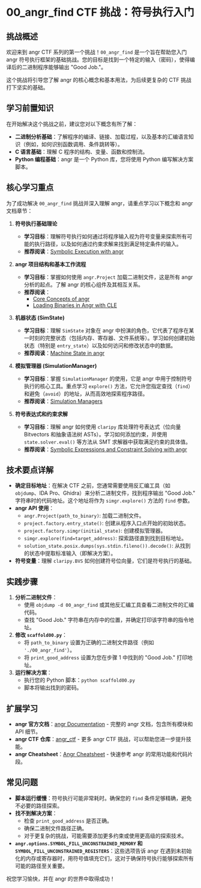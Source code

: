 # 00_angr_find CTF 挑战：符号执行入门

## 挑战概述

欢迎来到 angr CTF 系列的第一个挑战！`00_angr_find` 是一个旨在帮助您入门 angr 符号执行框架的基础挑战。您的目标是找到一个特定的输入（密码），使得编译后的二进制程序能够输出 "Good Job."。

这个挑战将引导您了解 angr 的核心概念和基本用法，为后续更复杂的 CTF 挑战打下坚实的基础。

## 学习前置知识

在开始解决这个挑战之前，建议您对以下概念有所了解：

*   **二进制分析基础**：了解程序的编译、链接、加载过程，以及基本的汇编语言知识（例如，如何识别函数调用、条件跳转等）。
*   **C 语言基础**：理解 C 程序的结构、变量、函数和控制流。
*   **Python 编程基础**：angr 是一个 Python 库，您将使用 Python 编写解决方案脚本。

## 核心学习重点

为了成功解决 `00_angr_find` 挑战并深入理解 angr，请重点学习以下概念和 angr 文档章节：

1.  **符号执行基础理论**
    *   **学习目标**：理解符号执行如何通过将程序输入视为符号变量来探索所有可能的执行路径，以及如何通过约束求解来找到满足特定条件的输入。
    *   **推荐阅读**：[Symbolic Execution with angr](https://docs.angr.io/en/latest/core-concepts/symbolic.html)

2.  **angr 项目结构和基本工作流程**
    *   **学习目标**：掌握如何使用 `angr.Project` 加载二进制文件，这是所有 angr 分析的起点。了解 angr 的核心组件及其相互关系。
    *   **推荐阅读**：
        *   [Core Concepts of angr](https://docs.angr.io/en/latest/core-concepts/toplevel.html)
        *   [Loading Binaries in Angr with CLE](https://docs.angr.io/en/latest/core-concepts/loading.html)

3.  **机器状态 (SimState)**
    *   **学习目标**：理解 `SimState` 对象在 angr 中扮演的角色，它代表了程序在某一时刻的完整状态（包括内存、寄存器、文件系统等）。学习如何创建初始状态（特别是 `entry_state`）以及如何访问和修改状态中的数据。
    *   **推荐阅读**：[Machine State in angr](https://docs.angr.io/en/latest/core-concepts/states.html)

4.  **模拟管理器 (SimulationManager)**
    *   **学习目标**：掌握 `SimulationManager` 的使用，它是 angr 中用于控制符号执行的核心工具。重点学习 `explore()` 方法，它允许您指定查找（`find`）和避免（`avoid`）的地址，从而高效地探索程序路径。
    *   **推荐阅读**：[Simulation Managers](https://docs.angr.io/en/latest/core-concepts/pathgroups.html)

5.  **符号表达式和约束求解**
    *   **学习目标**：理解 angr 如何使用 `claripy` 库处理符号表达式（位向量 Bitvectors 和抽象语法树 ASTs）。学习如何添加约束，并使用 `state.solver.eval()` 等方法从 SMT 求解器中获取满足约束的具体值。
    *   **推荐阅读**：[Symbolic Expressions and Constraint Solving with angr](https://docs.angr.io/en/latest/core-concepts/solver.html)

## 技术要点详解

*   **确定目标地址**：在解决 CTF 之前，您通常需要使用反汇编工具（如 `objdump`、IDA Pro、Ghidra）来分析二进制文件，找到程序输出 "Good Job." 字符串时的代码地址。这个地址将作为 `simgr.explore()` 方法的 `find` 参数。
*   **angr API 使用**：
    *   `angr.Project(path_to_binary)`: 加载二进制文件。
    *   `project.factory.entry_state()`: 创建从程序入口点开始的初始状态。
    *   `project.factory.simgr(initial_state)`: 创建模拟管理器。
    *   `simgr.explore(find=target_address)`: 探索路径直到找到目标地址。
    *   `solution_state.posix.dumps(sys.stdin.fileno()).decode()`: 从找到的状态中提取标准输入（即解决方案）。
*   **符号变量**：理解 `claripy.BVS` 如何创建符号位向量，它们是符号执行的基础。

## 实践步骤

1.  **分析二进制文件**：
    *   使用 `objdump -d 00_angr_find` 或其他反汇编工具查看二进制文件的汇编代码。
    *   查找 "Good Job." 字符串在内存中的位置，并确定打印该字符串的指令地址。
2.  **修改 `scaffold00.py`**：
    *   将 `path_to_binary` 设置为正确的二进制文件路径（例如 `'./00_angr_find'`）。
    *   将 `print_good_address` 设置为您在步骤 1 中找到的 "Good Job." 打印地址。
3.  **运行解决方案**：
    *   执行您的 Python 脚本：`python scaffold00.py`
    *   脚本将输出找到的密码。

## 扩展学习

*   **angr 官方文档**：[angr Documentation](https://docs.angr.io/en/latest.md) - 完整的 angr 文档，包含所有模块和 API 细节。
*   **angr CTF 仓库**：[angr_ctf](https://github.com/jakespringer/angr_ctf) - 更多 angr CTF 挑战，可以帮助您进一步提升技能。
*   **angr Cheatsheet**：[Angr Cheatsheet](https://docs.angr.io/en/latest/appendix/cheatsheet.html) - 快速参考 angr 的常用功能和代码片段。

## 常见问题

*   **脚本运行缓慢**：符号执行可能非常耗时。确保您的 `find` 条件足够精确，避免不必要的路径探索。
*   **找不到解决方案**：
    *   检查 `print_good_address` 是否正确。
    *   确保二进制文件路径正确。
    *   对于更复杂的挑战，可能需要添加更多约束或使用更高级的探索技术。
*   **`angr.options.SYMBOL_FILL_UNCONSTRAINED_MEMORY` 和 `SYMBOL_FILL_UNCONSTRAINED_REGISTERS`**：这些选项告诉 angr 在遇到未初始化的内存或寄存器时，用符号值填充它们，这对于确保符号执行能够探索所有可能的路径至关重要。

祝您学习愉快，并在 angr 的世界中取得成功！
